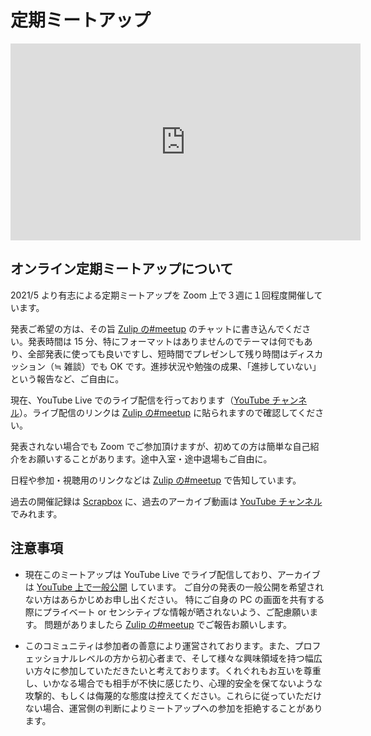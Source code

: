 # 定期ミートアップ

<iframe width="560" height="315" src="https://www.youtube.com/embed/hPGFiUp5s_A" title="YouTube video player" frameborder="0" allow="accelerometer; autoplay; clipboard-write; encrypted-media; gyroscope; picture-in-picture" allowfullscreen></iframe>

## オンライン定期ミートアップについて

2021/5 より有志による定期ミートアップを Zoom 上で３週に１回程度開催しています。

発表ご希望の方は、その旨 [Zulip の#meetup](https://prog-lang-sys-ja.zulipchat.com/#narrow/stream/344423-meetup) のチャットに書き込んでください。発表時間は 15 分、特にフォーマットはありませんのでテーマは何でもあり、全部発表に使っても良いですし、短時間でプレゼンして残り時間はディスカッション（≒ 雑談）でも OK です。進捗状況や勉強の成果、「進捗していない」という報告など、ご自由に。

現在、YouTube Live でのライブ配信を行っております（[YouTube チャンネル](https://www.youtube.com/@prog-lang-sys)）。ライブ配信のリンクは [Zulip の#meetup](https://prog-lang-sys-ja.zulipchat.com/#narrow/stream/344423-meetup) に貼られますので確認してください。

発表されない場合でも Zoom でご参加頂けますが、初めての方は簡単な自己紹介をお願いすることがあります。途中入室・途中退場もご自由に。

日程や参加・視聴用のリンクなどは [Zulip の#meetup](https://prog-lang-sys-ja.zulipchat.com/#narrow/stream/344423-meetup) で告知しています。

過去の開催記録は [Scrapbox](https://scrapbox.io/prog-lang-sys-ja-meetup/%E5%AE%9A%E6%9C%9F%E3%83%9F%E3%83%BC%E3%83%88%E3%82%A2%E3%83%83%E3%83%97) に、過去のアーカイブ動画は [YouTube チャンネル](https://www.youtube.com/@prog-lang-sys) でみれます。

## 注意事項

- 現在このミートアップは YouTube Live でライブ配信しており、アーカイブは [YouTube 上で一般公開](https://www.youtube.com/@prog-lang-sys) しています。
  ご自分の発表の一般公開を希望されない方はあらかじめお申し出ください。
  特にご自身の PC の画面を共有する際にプライベート or センシティブな情報が晒されないよう、ご配慮願います。
  問題がありましたら [Zulip の#meetup](https://prog-lang-sys-ja.zulipchat.com/#narrow/stream/344423-meetup) でご報告お願いします。

- このコミュニティは参加者の善意により運営されております。また、プロフェッショナルレベルの方から初心者まで、そして様々な興味領域を持つ幅広い方々に参加していただきたいと考えております。くれぐれもお互いを尊重し、いかなる場合でも相手が不快に感じたり、心理的安全を保てないような攻撃的、もしくは侮蔑的な態度は控えてください。これらに従っていただけない場合、運営側の判断によりミートアップへの参加を拒絶することがあります。
